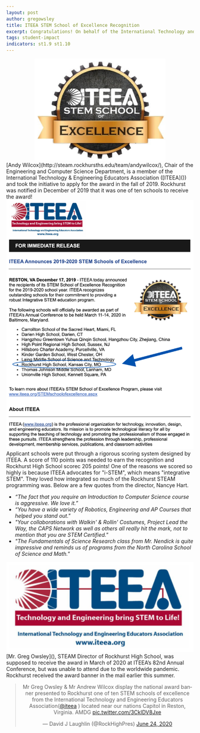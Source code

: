 ```yaml
---
layout: post
author: gregowsley
title: ITEEA STEM School of Excellence Recognition
excerpt: Congratulations! On behalf of the International Technology and Engineering Educators Association (ITEEA), we are pleased to recognize Rockhurst High School as an ITEEA STEM School of Excellence. Recipients of the ITEEA STEM School of Excellence Recognition provide outstanding and robust Integrative STEM education programs.
tags: student-impact
indicators: st1.9 st1.10
---
```

<center>
<div class="flex-wrapper">
  <img src="/img/ITEEA STEM School of Excellence.png">
</div>
</center>
[Andy Wilcox](http://steam.rockhursths.edu/team/andywilcox/), Chair of the Engineering and Computer Science Department, is a member of the International Technology & Engineering Educators Association ([ITEEA]()) and took the initiative to apply for the award in the fall of 2019. Rockhurst was notified in December of 2019 that it was one of ten schools to receive the award! 
<center>
<div class="flex-wrapper">
  <img src="/img/Press Release.png">
</div>
</center>
Applicant schools were put through a rigorous scoring system designed by ITEEA. A score of 110 points was needed to earn the recognition and Rockhurst High School scorec 205 points! One of the reasons we scored so highly is because ITEEA advocates for "i-STEM", which means "integrative STEM". They loved how integrated so much of the Rockhurst STEAM programming was. Below are a few quotes from the director, Nancye Hart.


- <i>“The fact that you require an Introduction to Computer Science course is aggressive. We love it.”</i>
- <i>“You have a wide variety of Robotics, Engineering and AP Courses that helped you stand out."</i>
- <i>"Your collaborations with Walkin' & Rollin' Costumes, Project Lead the Way, the CAPS Network as well as others all really hit the mark, not to mention that you are STEM Certified."</i>
- <i>"The Fundamentals of Science Research class from Mr. Nendick is quite impressive and reminds us of programs from the North Carolina School of Science and Math."</i>
<center>
<div class="flex-wrapper">
  <img src="/img/ITEEA.png">
</div>
</center>
[Mr. Greg Owsley](), STEAM Director of Rockhurst High School, was supposed to receive the award in March of 2020 at ITEEA’s 82nd Annual Conference, but was unable to attend due to the worldwide pandemic. Rockhurst received the award banner in the mail earlier this summer.
<center>
<blockquote class="twitter-tweet"><p lang="en" dir="ltr">Mr Greg Owsley &amp; Mr Andrew Wilcox display the national award banner presented to Rockhurst one of ten STEM schools of excellence from the International Technology and Engineering Educators Association(⁦⁦<a href="https://twitter.com/iteea?ref_src=twsrc%5Etfw">@iteea</a>⁩ ) located near our nations Capitol in Reston, Virginia. AMDG <a href="https://t.co/3CkIDV8Jxe">pic.twitter.com/3CkIDV8Jxe</a></p>&mdash; David J Laughlin (@RockHighPres) <a href="https://twitter.com/RockHighPres/status/1275826937173348352?ref_src=twsrc%5Etfw">June 24, 2020</a></blockquote> <script async src="https://platform.twitter.com/widgets.js" charset="utf-8"></script>
</center>
